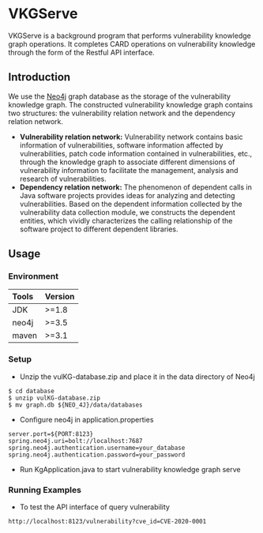 # VKGServe
VKGServe is a background program that performs vulnerability knowledge graph operations. It completes CARD operations on vulnerability knowledge through the form of the Restful API interface.

## Introduction
We use the [Neo4j](https://neo4j.com/) graph database as the storage of the vulnerability knowledge graph. The constructed vulnerability knowledge graph contains two structures: the vulnerability relation network and the dependency relation network.

* **Vulnerability relation network:** Vulnerability network contains basic information of vulnerabilities, software information affected by vulnerabilities, patch code information contained in vulnerabilities, etc., through the knowledge graph to associate different dimensions of vulnerability information to facilitate the management, analysis and research of vulnerabilities.
* **Dependency relation network:** The phenomenon of dependent calls in Java software projects provides ideas for analyzing and detecting vulnerabilities. Based on the dependent information collected by the vulnerability data collection module, we constructs the dependent entities, which vividly characterizes the calling relationship of the software project to different dependent libraries.

## Usage

### Environment
<!-- * JDK 1.8
* neo4j-community 3.5.17
* maven 3 -->
|  Tools   | Version  |
|  :----  | :----  |
| JDK  | >=1.8 |
| neo4j  | >=3.5 |
| maven | >=3.1 |

### Setup
* Unzip the vulKG-database.zip and place it in the data directory of Neo4j
```shell
$ cd database
$ unzip vulKG-database.zip
$ mv graph.db ${NEO_4J}/data/databases
```
* Configure neo4j in application.properties
```shell
server.port=${PORT:8123}
spring.neo4j.uri=bolt://localhost:7687
spring.neo4j.authentication.username=your_database
spring.neo4j.authentication.password=your_password
```
* Run KgApplication.java to start vulnerability knowledge graph serve

### Running Examples
* To test the API interface of query vulnerability
```html
http://localhost:8123/vulnerability?cve_id=CVE-2020-0001
```